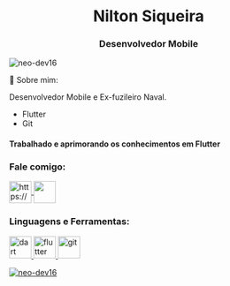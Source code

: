 <h1 align="center">Nilton Siqueira</h1>
<h3 align="center">Desenvolvedor Mobile</h3>

<p align="left"> <img src="https://komarev.com/ghpvc/?username=neo-dev-16&label=Profile%20views&color=0e75b6&style=flat" alt="neo-dev16" /> </p>

📄 Sobre mim:

Desenvolvedor Mobile e Ex-fuzileiro Naval.

- Flutter 
- Git

<h4>Trabalhado e aprimorando os conhecimentos em Flutter</h4>

<h3 align="left">Fale comigo:</h3>
<p align="left">
<a href="https://linkedin.com/in/neo-dev/" target="blank"><img align="center" src="https://cdn-icons-png.flaticon.com/512/174/174857.png" alt="https://www.linkedin.com/in/neo-dev/" height="40" width="40" /> <a href="mailto:niltonpaulosiqueira@icloud.com" target="blank"><img align="center" src="https://cdn-icons-png.flaticon.com/512/281/281769.png"/ height="40" width="40"></a>


<h3 align="left">Linguagens e Ferramentas:</h3>
<p align="left"> <a href="https://getbootstrap.com" target="_blank">  <a href="https://dart.dev" target="_blank"> <img src="https://www.vectorlogo.zone/logos/dartlang/dartlang-icon.svg" alt="dart" width="40" height="40"/> </a> <a href="https://flutter.dev" target="_blank"> <img src="https://www.vectorlogo.zone/logos/flutterio/flutterio-icon.svg" alt="flutter" width="40" height="40"/> </a> <a href="https://git-scm.com/" target="_blank"> <img src="https://www.vectorlogo.zone/logos/git-scm/git-scm-icon.svg" alt="git" width="40" height="40"/> </a> <a href="https://www.w3.org/html/" target="_blank"> </p>

<p><img align="center" src="https://github-readme-streak-stats.herokuapp.com/?user=neo-dev16&" alt="neo-dev16" /></p>
